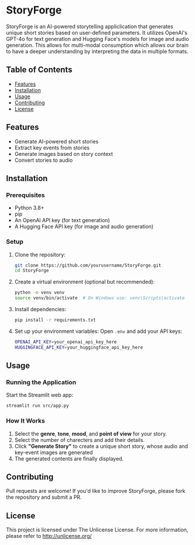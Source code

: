 # StoryForge

StoryForge is an AI-powered storytelling appliclication that generates unique short stories based on user-defined parameters. It utilizes OpenAI's GPT-4o for text generation and Hugging Face's models for image and audio generation. This allows for multi-modal consumption which allows our brain to have a deeper understanding by interpreting the data in multiple formats.

## Table of Contents
- [Features](#features)
- [Installation](#installation)
- [Usage](#usage)
- [Contributing](#contributing)
- [License](#license)

## Features
- Generate AI-powered short stories
- Extract key events from stories
- Generate images based on story context
- Convert stories to audio

## Installation

### Prerequisites
- Python 3.8+
- pip
- An OpenAI API key (for text generation)
- A Hugging Face API key (for image and audio generation)

### Setup
1. Clone the repository:
   ```sh
   git clone https://github.com/yourusername/StoryForge.git
   cd StoryForge
   ```

2. Create a virtual environment (optional but recommended):
   ```sh
   python -m venv venv
   source venv/bin/activate  # On Windows use: venv\Scripts\activate
   ```

3. Install dependencies:
   ```sh
   pip install -r requirements.txt
   ```

4. Set up your environment variables:
    Open `.env` and add your API keys:
     ```sh
     OPENAI_API_KEY=your_openai_api_key_here
     HUGGINGFACE_API_KEY=your_huggingface_api_key_here
     ```

## Usage

### Running the Application
Start the Streamlit web app:
```sh
streamlit run src/app.py
```

### How It Works
1. Select the **genre**, **tone**, **mood**, and **point of view** for your story.
2. Select the number of charecters and add their details. 
3. Click **"Generate Story"** to create a unique short story, whose audio and key-event images are generated
4. The generated contents are finally displayed.

## Contributing
Pull requests are welcome! If you'd like to improve StoryForge, please fork the repository and submit a PR.

## License
This project is licensed under The Unlicense License.
For more information, please refer to <http://unlicense.org/>

